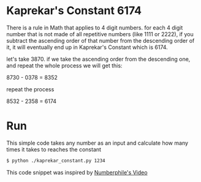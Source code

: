 # Kaprekar's Constant 6174

There is a rule in Math that applies to 4 digit numbers. for each 4 digit number
that is not made of all repetitive numbers (like 1111 or 2222), if you subtract the ascending order of that number from the descending order of it, it will eventually end up in Kaprekar's Constant which is 6174.

let's take 3870. if we take the ascending order from the descending one, and repeat the whole process we will get this:

8730 - 0378 = 8352

repeat the process

8532 - 2358 = 6174


# Run
This simple code takes any number as an input and calculate how many times it takes to reaches the constant

```sh
$ python ./kaprekar_constant.py 1234
```



This code snippet was inspired by [Numberphile's Video](https://youtu.be/d8TRcZklX_Q)